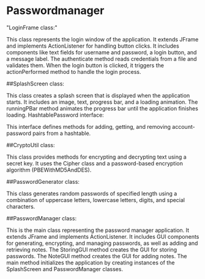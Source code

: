 # Passwordmanager

"LoginFrame class:"

This class represents the login window of the application.
It extends JFrame and implements ActionListener for handling button clicks.
It includes components like text fields for username and password, a login button, and a message label.
The authenticate method reads credentials from a file and validates them.
When the login button is clicked, it triggers the actionPerformed method to handle the login process.

##SplashScreen class:

This class creates a splash screen that is displayed when the application starts.
It includes an image, text, progress bar, and a loading animation.
The runningPBar method animates the progress bar until the application finishes loading.
HashtablePassword interface:

This interface defines methods for adding, getting, and removing account-password pairs from a hashtable.

##CryptoUtil class:

This class provides methods for encrypting and decrypting text using a secret key.
It uses the Cipher class and a password-based encryption algorithm (PBEWithMD5AndDES).

##PasswordGenerator class:

This class generates random passwords of specified length using a combination of uppercase letters, lowercase letters, digits, and special characters.

##PasswordManager class:

This is the main class representing the password manager application.
It extends JFrame and implements ActionListener.
It includes GUI components for generating, encrypting, and managing passwords, as well as adding and retrieving notes.
The StoringGUI method creates the GUI for storing passwords.
The NoteGUI method creates the GUI for adding notes.
The main method initializes the application by creating instances of the SplashScreen and PasswordManager classes.
